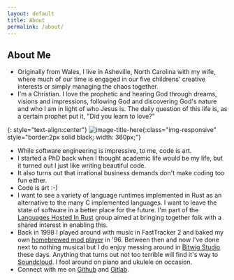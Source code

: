 ```yaml
---
layout: default
title: About
permalink: /about/
---
```


## About Me

* Originally from Wales, I live in Asheville, North Carolina with my wife,
  where much of our time is engaged in our five childrens' creative interests
  or simply managing the chaos together.
* I'm a Christian. I love the prophetic and hearing God through dreams, visions
  and impressions, following God and discovering God's nature and who I am in
  light of who Jesus is. The daily question of this life is, as a certain
  prophet put it, "Did you learn to love?"

{: style="text-align:center"}
![image-title-here](https://avatars2.githubusercontent.com/u/1785642){:class="img-responsive" style="border:2px solid black; width: 360px;"}

* While software engineering is impressive, to me, code is art.
* I started a PhD back when I thought academic life would be my life, but it
  turned out I just like writing beautiful code.
* It also turns out that irrational business demands don't make coding too
  fun either.
* Code is art :-)
* I want to see a variety of language runtimes implemented in
  Rust as an alternative to the many C implemented languages. I want to leave
  the state of software in a better place for the future.
  I'm part of the [Languages Hosted In Rust](https://github.com/rust-hosted-langs/)
  group aimed at bringing together folk with a shared interest in enabling this.
* Back in 1998 I played around with music in FastTracker 2 and baked my own
  [homebrewed mod player](https://github.com/pliniker/attic/tree/master/archive/to-1998/asm2/demo4)
  in '96. Between then and now I've done next to nothing musical but I do enjoy
  messing around in [Bitwig Studio](https://bitwig.com) these days.
  Anything that turns out not too terrible will find it's way to
  [Soundcloud](https://soundcloud.com/user-885707709).
  I fool around on piano and ukulele on occasion.
* Connect with me on
  [Github](https://github.com/pliniker) and
  [Gitlab](https://gitlab.com/pliniker).
